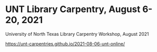 # UNT Library Carpentry, August 6-20, 2021

University of North Texas Library Carpentry Workshop, August 2021

https://unt-carpentries.github.io/2021-08-06-unt-online/
